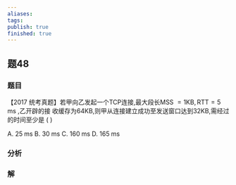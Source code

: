 ```yaml
---
aliases: 
tags: 
publish: true
finished: true
---
```

## 题48
### 题目
【2017 统考真题】若甲向乙发起一个TCP连接,最大段长MSS $= 1\mathrm{{KB}},\mathrm{{RTT}} = 5\mathrm{\;{ms}}$ ,乙开辟的接 收缓存为64KB,则甲从连接建立成功至发送窗口达到32KB,需经过的时间至少是 ( )

A. ${25}\mathrm{\;{ms}}$ B. ${30}\mathrm{\;{ms}}$ C. ${160}\mathrm{\;{ms}}$ D. ${165}\mathrm{\;{ms}}$
### 分析

### 解
